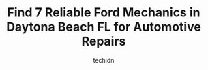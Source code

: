 ---
layout: ampstory
image: https://images.unsplash.com/photo-1637160967973-88751d581827?ixlib=rb-4.0.3&ixid=MnwxMjA3fDB8MHxwaG90by1wYWdlfHx8fGVufDB8fHx8&auto=format&fit=crop&w=640&h=853&q=80
author: techidn
featured: false
description: When it comes to maintaining and repairing your vehicle in Daytona Beach FL, USA, you deserve nothing but the best. Thats why the 7 best Ford Mechanic in the area are here to offer their ex
title: Find 7 Reliable Ford Mechanics in Daytona Beach FL for Automotive Repairs
cover:
   title: Find 7 Reliable Ford Mechanics in Daytona Beach FL for Automotive Repairs
   subtitle: Rickpate
   background: https://images.unsplash.com/photo-1637160967973-88751d581827?ixlib=rb-4.0.3&ixid=MnwxMjA3fDB8MHxwaG90by1wYWdlfHx8fGVufDB8fHx8&auto=format&fit=crop&w=640&h=853&q=80

pages: 
 - layout: thirds
   top: <h1>#1 Stevens Tire & Auto</h1>
   bottom: "<p>Bought Toyo AT3s from Stevens They were $50/tire less than Discount Tire who told me to call back if I got a better deal. Clearly, Stevens gave me the better deal up </p>"
   background: https://www.knot35.com/toplist/wp-content/uploads/2023/06/best-ford-mechanic-1-in-daytona-beach-fl-1685831728.jpeg
   backgroundblur: true
 - layout: thirds
   top: <h1>#2 Four Boys Tire & Services</h1>
   bottom: "<p>424 S Nova Rd, Daytona Beach, FL 32114, United States</p>"
   background: https://www.knot35.com/toplist/wp-content/uploads/2023/06/best-ford-mechanic-2-in-daytona-beach-fl-1685831728.jpeg
   cta:
      link: https://www.knot35.com/toplist/find-7-reliable-ford-mechanics-in-daytona-beach-fl-for-automotive-repairs/
      text: Find 7 Reliable Ford Mechanics in Daytona Beach FL for Automotive Repairs
 - layout: thirds
   top: <h1>#3 Special Forces Automotive</h1>
   bottom: "<p>2401 S Ridgewood Ave #3023, Daytona Beach, FL 32119, United States</p>"
   background: https://www.knot35.com/toplist/wp-content/uploads/2023/06/best-ford-mechanic-3-in-daytona-beach-fl-1685831729.jpeg
   cta:
      link: https://www.knot35.com/toplist/find-7-reliable-ford-mechanics-in-daytona-beach-fl-for-automotive-repairs/
      text: Find 7 Reliable Ford Mechanics in Daytona Beach FL for Automotive Repairs
 - layout: thirds
   top: <h1>#4 Crown Auto Body & Repair</h1>
   bottom: "<p>330 Mason Ave, Daytona Beach, FL 32117, United States</p>"
   background: https://images.unsplash.com/photo-1547366785-564103df7e13?ixlib=rb-4.0.3&ixid=MnwxMjA3fDB8MHxwaG90by1wYWdlfHx8fGVufDB8fHx8&auto=format&fit=crop&w=640&h=853&q=80
   cta:
      link: https://www.knot35.com/toplist/find-7-reliable-ford-mechanics-in-daytona-beach-fl-for-automotive-repairs/
      text: Find 7 Reliable Ford Mechanics in Daytona Beach FL for Automotive Repairs
 - layout: thirds
   top: <h1>#5 Total Automotive Unlimited</h1>
   bottom: "<p>1008 8th St, Daytona Beach, FL 32117, United States</p>"
   background: https://images.unsplash.com/photo-1608411404720-c8f0417bcdba?ixlib=rb-4.0.3&ixid=MnwxMjA3fDB8MHxwaG90by1wYWdlfHx8fGVufDB8fHx8&auto=format&fit=crop&w=640&h=853&q=80
   cta:
      link: https://www.knot35.com/toplist/find-7-reliable-ford-mechanics-in-daytona-beach-fl-for-automotive-repairs/
      text: Find 7 Reliable Ford Mechanics in Daytona Beach FL for Automotive Repairs
 - layout: thirds
   top: <h1>#6 Bennett Auto Center plus</h1>
   bottom: "<p>510 Orange Ave, Daytona Beach, FL 32114, United States</p>"
   background: https://images.unsplash.com/photo-1564951434112-64d74cc2a2d7?ixlib=rb-4.0.3&ixid=MnwxMjA3fDB8MHxwaG90by1wYWdlfHx8fGVufDB8fHx8&auto=format&fit=crop&w=640&h=853&q=80
   cta:
      link: https://www.knot35.com/toplist/find-7-reliable-ford-mechanics-in-daytona-beach-fl-for-automotive-repairs/
      text: Find 7 Reliable Ford Mechanics in Daytona Beach FL for Automotive Repairs
 - layout: thirds
   top: <h1>#7 Alvins Auto Repair</h1>
   bottom: "<p>556 N Beach St, Daytona Beach, FL 32114, United States</p>"
   background: https://plus.unsplash.com/premium_photo-1664640458616-3c74f8cb4589?ixlib=rb-4.0.3&ixid=MnwxMjA3fDB8MHxwaG90by1wYWdlfHx8fGVufDB8fHx8&auto=format&fit=crop&w=640&h=853&q=80
   cta:
      link: https://www.knot35.com/toplist/find-7-reliable-ford-mechanics-in-daytona-beach-fl-for-automotive-repairs/
      text: Find 7 Reliable Ford Mechanics in Daytona Beach FL for Automotive Repairs
 - layout: thirds
   middle: Continue reading...
   background: https://images.unsplash.com/photo-1557672172-298e090bd0f1?ixlib=rb-4.0.3&ixid=MnwxMjA3fDB8MHxwaG90by1wYWdlfHx8fGVufDB8fHx8&auto=format&fit=crop&w=640&h=853&q=80
   cta:
      link: https://www.knot35.com/toplist/find-7-reliable-ford-mechanics-in-daytona-beach-fl-for-automotive-repairs/
      text: Find 7 Reliable Ford Mechanics in Daytona Beach FL for Automotive Repairs
      
---